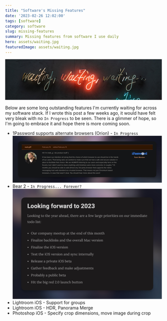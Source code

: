 ```yaml
---
title: "Software's Missing Features"
date: '2023-02-26 12:02:00'
tags: [software]
category: software
slug: missing-features
summary: Missing features from software I use daily
hero: assets/waiting.jpg
featuredImage: assets/waiting.jpg
---
```

![](assets/waiting.jpg "hidden")

Below are some long outstanding features I'm currently waiting for across my software stack. If I wrote this post a few weeks ago, it would have felt very bleak with no `In Progress` to be seen. There is a glimmer of hope, so I'm going to embrace it and hope there is more coming soon.

- 1Password supports alternate browsers (Orion) - `In Progress`
![](assets/1password_statement.jpg)
- Bear 2 - `In Progress... Forever?`
![](assets/bear2_roadmap.jpg)
- Lightroom iOS - Support for groups
- Lightroom iOS - HDR, Panorama Merge
- Photoshop iOS - Specify crop dimensions, move image during crop
